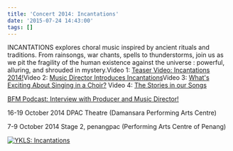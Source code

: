```yaml
---
title: 'Concert 2014: Incantations'
date: '2015-07-24 14:43:00'
tags: []
---
```


INCANTATIONS explores choral music inspired by ancient rituals and traditions. From rainsongs, war chants, spells to thunderstorms, join us as we pit the fragility of the human existence against the universe : powerful, alluring, and shrouded in mystery.Video 1: 
[Teaser Video: Incantations 2014!](http://www.youngklsingers.com/?p=1)Video 2: 
[Music Director Introduces Incantations](http://www.youngklsingers.com/?p=2720)Video 3: 
[What's Exciting About Singing in a Choir?](http://youtu.be/ktZaUWFaf8U)
Video 4: 
[The Stories in our Songs](http://www.youtube.com/watch?v=vQfgiXppU1I)

[BFM Podcast: Interview with Producer and Music Director!](http://www.bfm.my/incantations-hwee-yin-mak-chi-hoe.html)

16-19 October 2014
DPAC Theatre (Damansara Performing Arts Centre)

7-9 October 2014
Stage 2, penangpac (Performing Arts Centre of Penang)

[![YKLS: Incantations](http://www.youngklsingers.com/wp-content/uploads/2014/08/YKLS_incantations_4_A3_FINAL-724x1024.jpg)](http://www.youngklsingers.com/wp-content/uploads/2014/08/YKLS_incantations_4_A3_FINAL.jpg)
